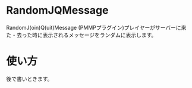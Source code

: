 # RandomJQMessage
RandomJ(oin)Q(uit)Message
(PMMPプラグイン)プレイヤーがサーバーに来た・去った時に表示されるメッセージをランダムに表示します。

# 使い方
後で書いときます。
